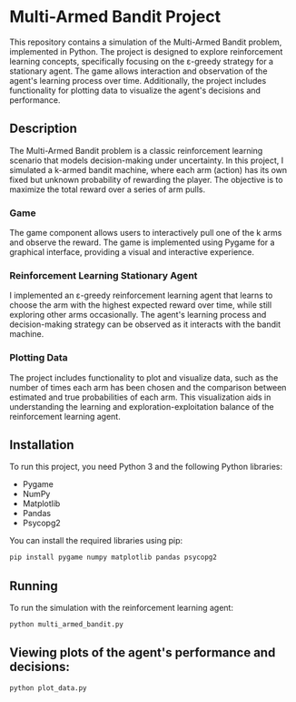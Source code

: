 # Multi-Armed Bandit Project

This repository contains a simulation of the Multi-Armed Bandit problem, implemented in Python. The project is designed to explore reinforcement learning concepts, specifically focusing on the ε-greedy strategy for a stationary agent. The game allows interaction and observation of the agent's learning process over time. Additionally, the project includes functionality for plotting data to visualize the agent's decisions and performance.

## Description

The Multi-Armed Bandit problem is a classic reinforcement learning scenario that models decision-making under uncertainty. In this project, I simulated a k-armed bandit machine, where each arm (action) has its own fixed but unknown probability of rewarding the player. The objective is to maximize the total reward over a series of arm pulls.

### Game

The game component allows users to interactively pull one of the k arms and observe the reward. The game is implemented using Pygame for a graphical interface, providing a visual and interactive experience.

### Reinforcement Learning Stationary Agent

I implemented an ε-greedy reinforcement learning agent that learns to choose the arm with the highest expected reward over time, while still exploring other arms occasionally. The agent's learning process and decision-making strategy can be observed as it interacts with the bandit machine.

### Plotting Data

The project includes functionality to plot and visualize data, such as the number of times each arm has been chosen and the comparison between estimated and true probabilities of each arm. This visualization aids in understanding the learning and exploration-exploitation balance of the reinforcement learning agent.

## Installation

To run this project, you need Python 3 and the following Python libraries:
- Pygame
- NumPy
- Matplotlib
- Pandas
- Psycopg2

You can install the required libraries using pip:

```bash
pip install pygame numpy matplotlib pandas psycopg2
```

## Running
To run the simulation with the reinforcement learning agent:
```bash
python multi_armed_bandit.py
```

## Viewing plots of the agent's performance and decisions:
```bash
python plot_data.py
```
